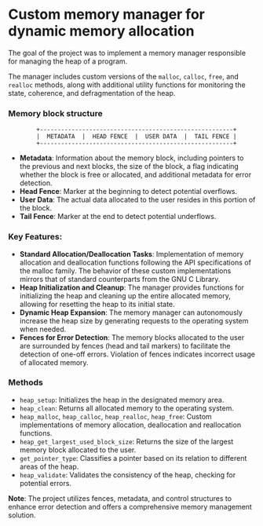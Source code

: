 # Custom memory manager for dynamic memory allocation
The goal of the project was to implement a memory manager responsible for managing the heap of a program. 

The manager includes custom versions of the `malloc`, `calloc`, `free`, and `realloc` methods, along with additional utility functions for monitoring the state, coherence, and defragmentation of the heap.

### Memory block structure
````
        +-------------------------------------------------------+
        |  METADATA  |  HEAD FENCE  |  USER DATA  |  TAIL FENCE |
        +-------------------------------------------------------+
````
- **Metadata**: Information about the memory block, including pointers to the previous and next blocks, the size of the block, a flag indicating whether the block is free or allocated, and additional metadata for error detection.
- **Head Fence**: Marker at the beginning to detect potential overflows.
- **User Data**: The actual data allocated to the user resides in this portion of the block.
- **Tail Fence**: Marker at the end to detect potential underflows.

### Key Features:
- **Standard Allocation/Deallocation Tasks**: Implementation of memory allocation and deallocation functions following the API specifications of the malloc family. The behavior of these custom implementations mirrors that of standard counterparts from the GNU C Library.
- **Heap Initialization and Cleanup**: The manager provides functions for initializing the heap and cleaning up the entire allocated memory, allowing for resetting the heap to its initial state.
- **Dynamic Heap Expansion**: The memory manager can autonomously increase the heap size by generating requests to the operating system when needed.
- **Fences for Error Detection**: The memory blocks allocated to the user are surrounded by fences (head and tail markers) to facilitate the detection of one-off errors. Violation of fences indicates incorrect usage of allocated memory.

### Methods
- `heap_setup`: Initializes the heap in the designated memory area.
- `heap_clean`: Returns all allocated memory to the operating system.
- `heap_malloc`, `heap_calloc`, `heap_realloc`, `heap_free`: Custom implementations of memory allocation, deallocation  and reallocation functions.
- `heap_get_largest_used_block_size`: Returns the size of the largest memory block allocated to the user.
- `get_pointer_type`: Classifies a pointer based on its relation to different areas of the heap.
- `heap_validate`: Validates the consistency of the heap, checking for potential errors.


**Note**: The project utilizes fences, metadata, and control structures to enhance error detection and offers a comprehensive memory management solution.